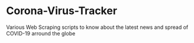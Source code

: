 # Corona-Virus-Tracker
Various Web Scraping scripts to know about the latest news and spread of COVID-19 arround the globe
